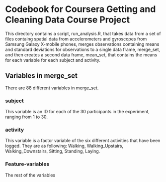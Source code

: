 # Codebook for Coursera Getting and Cleaning Data Course Project
This directory contains a script, run_analysis.R, that takes data from a set of files containg spatial data from accelerometers and gyroscopes from Samsung Galaxy X-mobile phones, merges observations containing means and standard deviations for observations to a single data frame, merge_set, and then creates a second data frame, mean_set, that contains the means for each variable for each subject and activity.

## Variables in merge_set
There are 88 different variables in merge_set. 

### subject
This variable is an ID for each of the 30 participants in the experiment, ranging from 1 to 30.

### activity
This variable is a factor variable of the six different activities that have been logged. They are as following: Walking, Walking_Upstairs, Walking_Downstairs, Sitting, Standing, Laying.

### Feature-variables
The rest of the variables 
